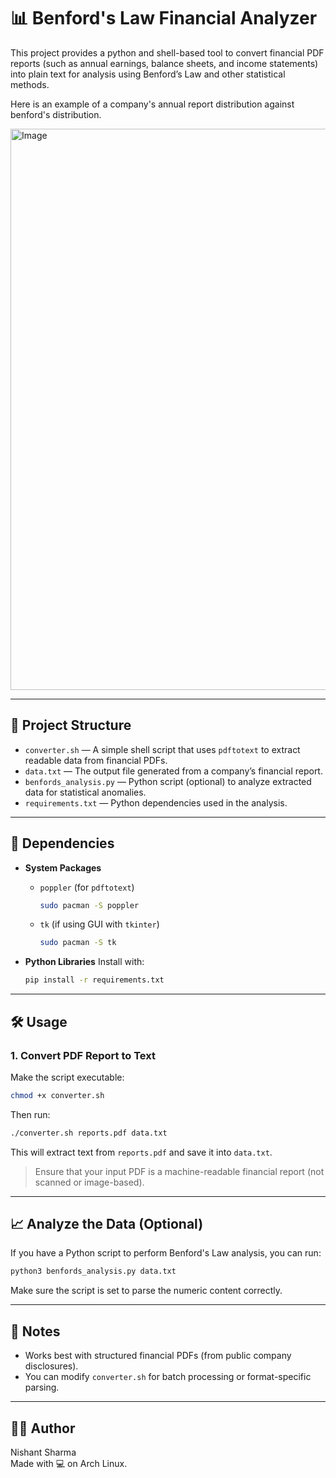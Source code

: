 
# 📊 Benford's Law Financial Analyzer

This project provides a python and shell-based tool to convert financial PDF reports (such as annual earnings, balance sheets, and income statements) into plain text for analysis using Benford’s Law and other statistical methods.

Here is an example of a company's annual report distribution against benford's distribution.

<img width="1706" height="898" alt="Image" src="https://github.com/user-attachments/assets/847e679e-f404-40e6-ad25-415c92ec13c5" />

---

## 📁 Project Structure

- `converter.sh` — A simple shell script that uses `pdftotext` to extract readable data from financial PDFs.
- `data.txt` — The output file generated from a company’s financial report.
- `benfords_analysis.py` — Python script (optional) to analyze extracted data for statistical anomalies.
- `requirements.txt` — Python dependencies used in the analysis.

---

## 🔧 Dependencies

- **System Packages**
  - `poppler` (for `pdftotext`)
    ```bash
    sudo pacman -S poppler
    ```
  - `tk` (if using GUI with `tkinter`)
    ```bash
    sudo pacman -S tk
    ```

- **Python Libraries**
  Install with:
  ```bash
  pip install -r requirements.txt
  ```

---

## 🛠 Usage

### 1. Convert PDF Report to Text

Make the script executable:

```bash
chmod +x converter.sh
```

Then run:

```bash
./converter.sh reports.pdf data.txt
```

This will extract text from `reports.pdf` and save it into `data.txt`.

> Ensure that your input PDF is a machine-readable financial report (not scanned or image-based).

---

## 📈 Analyze the Data (Optional)

If you have a Python script to perform Benford's Law analysis, you can run:

```bash
python3 benfords_analysis.py data.txt
```

Make sure the script is set to parse the numeric content correctly.

---

## 📌 Notes

- Works best with structured financial PDFs (from public company disclosures).
- You can modify `converter.sh` for batch processing or format-specific parsing.

---

## 🧑‍💻 Author

Nishant Sharma  
Made with 💻 on Arch Linux.
